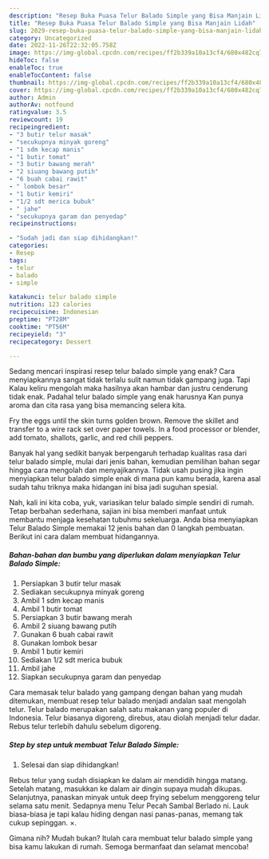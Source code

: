 ```yaml
---
description: "Resep Buka Puasa Telur Balado Simple yang Bisa Manjain Lidah"
title: "Resep Buka Puasa Telur Balado Simple yang Bisa Manjain Lidah"
slug: 2029-resep-buka-puasa-telur-balado-simple-yang-bisa-manjain-lidah
category: Uncategorized
date: 2022-11-26T22:32:05.758Z
image: https://img-global.cpcdn.com/recipes/ff2b339a10a13cf4/680x482cq70/telur-balado-simple-foto-resep-utama.jpg
hideToc: false
enableToc: true
enableTocContent: false
thumbnail: https://img-global.cpcdn.com/recipes/ff2b339a10a13cf4/680x482cq70/telur-balado-simple-foto-resep-utama.jpg
cover: https://img-global.cpcdn.com/recipes/ff2b339a10a13cf4/680x482cq70/telur-balado-simple-foto-resep-utama.jpg
author: Admin
authorAv: notfound
ratingvalue: 3.5
reviewcount: 19
recipeingredient:
- "3 butir telur masak"
- "secukupnya minyak goreng"
- "1 sdm kecap manis"
- "1 butir tomat"
- "3 butir bawang merah"
- "2 siuang bawang putih"
- "6 buah cabai rawit"
- " lombok besar"
- "1 butir kemiri"
- "1/2 sdt merica bubuk"
- " jahe"
- "secukupnya garam dan penyedap"
recipeinstructions:

- "Sudah jadi dan siap dihidangkan!"
categories:
- Resep
tags:
- telur
- balado
- simple

katakunci: telur balado simple 
nutrition: 123 calories
recipecuisine: Indonesian
preptime: "PT28M"
cooktime: "PT56M"
recipeyield: "3"
recipecategory: Dessert

---
```



Sedang mencari inspirasi resep telur balado simple yang enak? Cara menyiapkannya sangat tidak terlalu sulit namun tidak gampang juga. Tapi Kalau keliru mengolah maka hasilnya akan hambar dan justru cenderung tidak enak. Padahal telur balado simple yang enak harusnya Kan punya aroma dan cita rasa yang bisa memancing selera kita.


Fry the eggs until the skin turns golden brown. Remove the skillet and transfer to a wire rack set over paper towels. In a food processor or blender, add tomato, shallots, garlic, and red chili peppers.

Banyak hal yang sedikit banyak berpengaruh terhadap kualitas rasa dari telur balado simple, mulai dari jenis bahan, kemudian pemilihan bahan segar hingga cara mengolah dan menyajikannya. Tidak usah pusing jika ingin menyiapkan telur balado simple enak di mana pun kamu berada, karena asal sudah tahu triknya maka hidangan ini bisa jadi suguhan spesial.


Nah, kali ini kita coba, yuk, variasikan telur balado simple sendiri di rumah. Tetap berbahan sederhana, sajian ini bisa memberi manfaat untuk membantu menjaga kesehatan tubuhmu sekeluarga. Anda bisa menyiapkan Telur Balado Simple memakai 12 jenis bahan dan 0 langkah pembuatan. Berikut ini cara dalam membuat hidangannya.

<!--inarticleads1-->

##### Bahan-bahan dan bumbu yang diperlukan dalam menyiapkan Telur Balado Simple:

1. Persiapkan 3 butir telur masak
1. Sediakan secukupnya minyak goreng
1. Ambil 1 sdm kecap manis
1. Ambil 1 butir tomat
1. Persiapkan 3 butir bawang merah
1. Ambil 2 siuang bawang putih
1. Gunakan 6 buah cabai rawit
1. Gunakan  lombok besar
1. Ambil 1 butir kemiri
1. Sediakan 1/2 sdt merica bubuk
1. Ambil  jahe
1. Siapkan secukupnya garam dan penyedap


Cara memasak telur balado yang gampang dengan bahan yang mudah ditemukan, membuat resep telur balado menjadi andalan saat mengolah telur. Telur balado merupakan salah satu makanan yang populer di Indonesia. Telur biasanya digoreng, direbus, atau diolah menjadi telur dadar. Rebus telur terlebih dahulu sebelum digoreng. 

<!--inarticleads2-->

##### Step by step untuk membuat Telur Balado Simple:


1. Selesai dan siap dihidangkan!

Rebus telur yang sudah disiapkan ke dalam air mendidih hingga matang. Setelah matang, masukkan ke dalam air dingin supaya mudah dikupas. Selanjutnya, panaskan minyak untuk deep frying sebelum menggoreng telur selama satu menit. Sedapnya menu Telur Pecah Sambal Berlado ni. Lauk biasa-biasa je tapi kalau hiding dengan nasi panas-panas, memang tak cukup sepinggan. ×. 

Gimana nih? Mudah bukan? Itulah cara membuat telur balado simple yang bisa kamu lakukan di rumah. Semoga bermanfaat dan selamat mencoba!
